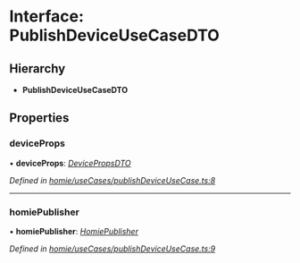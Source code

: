 # Interface: PublishDeviceUseCaseDTO

## Hierarchy

* **PublishDeviceUseCaseDTO**

## Properties

###  deviceProps

• **deviceProps**: *[DevicePropsDTO](devicepropsdto.md)*

*Defined in [homie/useCases/publishDeviceUseCase.ts:8](https://github.com/AlejandroHerr/homieiot.ts/blob/0651aed/src/homie/useCases/publishDeviceUseCase.ts#L8)*

___

###  homiePublisher

• **homiePublisher**: *[HomiePublisher](../classes/homiepublisher.md)*

*Defined in [homie/useCases/publishDeviceUseCase.ts:9](https://github.com/AlejandroHerr/homieiot.ts/blob/0651aed/src/homie/useCases/publishDeviceUseCase.ts#L9)*
